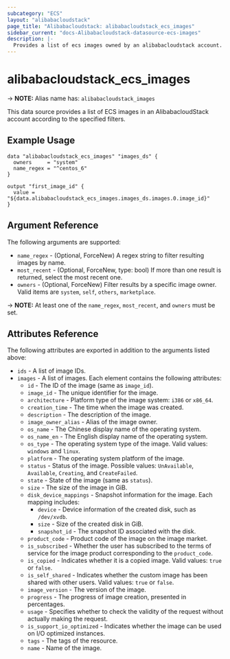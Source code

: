 ```yaml
---
subcategory: "ECS"
layout: "alibabacloudstack"
page_title: "Alibabacloudstack: alibabacloudstack_ecs_images"
sidebar_current: "docs-Alibabacloudstack-datasource-ecs-images"
description: |- 
  Provides a list of ecs images owned by an alibabacloudstack account.
---
```


# alibabacloudstack_ecs_images
-> **NOTE:** Alias name has: `alibabacloudstack_images`

This data source provides a list of ECS images in an AlibabacloudStack account according to the specified filters.

## Example Usage

```hcl
data "alibabacloudstack_ecs_images" "images_ds" {
  owners     = "system"
  name_regex = "^centos_6"
}

output "first_image_id" {
  value = "${data.alibabacloudstack_ecs_images.images_ds.images.0.image_id}"
}
```

## Argument Reference

The following arguments are supported:

* `name_regex` - (Optional, ForceNew) A regex string to filter resulting images by name.
* `most_recent` - (Optional, ForceNew, type: bool) If more than one result is returned, select the most recent one.
* `owners` - (Optional, ForceNew) Filter results by a specific image owner. Valid items are `system`, `self`, `others`, `marketplace`.

-> **NOTE:** At least one of the `name_regex`, `most_recent`, and `owners` must be set.

## Attributes Reference

The following attributes are exported in addition to the arguments listed above:

* `ids` - A list of image IDs.
* `images` - A list of images. Each element contains the following attributes:
  * `id` - The ID of the image (same as `image_id`).
  * `image_id` - The unique identifier for the image.
  * `architecture` - Platform type of the image system: `i386` or `x86_64`.
  * `creation_time` - The time when the image was created.
  * `description` - The description of the image.
  * `image_owner_alias` - Alias of the image owner.
  * `os_name` - The Chinese display name of the operating system.
  * `os_name_en` - The English display name of the operating system.
  * `os_type` - The operating system type of the image. Valid values: `windows` and `linux`.
  * `platform` - The operating system platform of the image.
  * `status` - Status of the image. Possible values: `UnAvailable`, `Available`, `Creating`, and `CreateFailed`.
  * `state` - State of the image (same as `status`).
  * `size` - The size of the image in GiB.
  * `disk_device_mappings` - Snapshot information for the image. Each mapping includes:
    * `device` - Device information of the created disk, such as `/dev/xvdb`.
    * `size` - Size of the created disk in GiB.
    * `snapshot_id` - The snapshot ID associated with the disk.
  * `product_code` - Product code of the image on the image market.
  * `is_subscribed` - Whether the user has subscribed to the terms of service for the image product corresponding to the `product_code`.
  * `is_copied` - Indicates whether it is a copied image. Valid values: `true` or `false`.
  * `is_self_shared` - Indicates whether the custom image has been shared with other users. Valid values: `true` or `false`.
  * `image_version` - The version of the image.
  * `progress` - The progress of image creation, presented in percentages.
  * `usage` - Specifies whether to check the validity of the request without actually making the request.
  * `is_support_io_optimized` - Indicates whether the image can be used on I/O optimized instances.
  * `tags` - The tags of the resource.
  * `name` - Name of the image.